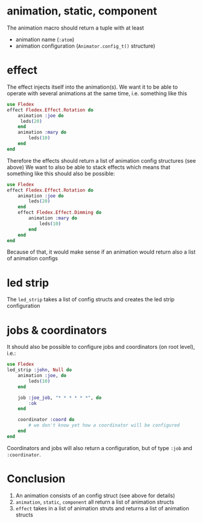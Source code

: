 <!--
Copyright 2023-2024, Matthias Reik <fledex@reik.org>

SPDX-License-Identifier: Apache-2.0
-->

# animation, static, component
The animation macro should return a tuple with at least

* animation name (`:atom`)
* animation configuration (`Animator.config_t()` structure)

# effect
The effect injects itself into the animation(s). We want it to be
able to operate with several animations at the same time, i.e. something like this
```elixir
use Fledex
effect Fledex.Effect.Rotation do
    animation :joe do
     leds(20)
    end
    animation :mary do
        leds(10)
    end
end
```
Therefore the effects should return a list of animation config structures (see above)
We want to also be able to stack effects which means that something like this should
also be possible:
```elixir
use Fledex
effect Fledex.Effect.Rotation do
    animation :joe do
        leds(20)
    end
    effect Fledex.Effect.Dimming do
        animation :mary do
            leds(10)
        end
    end
end
``` 
Because of that, it would make sense if an animation would return
also a list of animation configs

# led strip
The `led_strip` takes a list of config structs and creates the led strip configuration

# jobs & coordinators
It should also be possible to configure jobs and coordinators (on root level), i.e.:
``` elixir
use Fledex
led_strip :john, Null do
    animation :joe, do
        leds(10)
    end

    job :joe_job, "* * * * * *", do
        :ok
    end

    coordinator :coord do
        # we don't know yet how a coordinator will be configured
    end
end
```
Coordinators and jobs will also return a configuration, but of type `:job` and `:coordinator`.

# Conclusion

1. An animation consists of an config struct (see above for details)
2. `animation`, `static`, `component` all return a list of animation structs
3. `effect` takes in a list of animation struts and returns a list of animation structs
